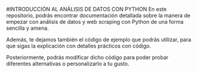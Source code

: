 #INTRODUCCIÓN AL ANÁLISIS DE DATOS CON PYTHON
En este repositorio, podrás encontrar documentación detallada sobre la manera de empezar con análisis de datos y web scraping con Python de una forma sencilla y amena. 

Además, te dejamos también el código de ejemplo que podrás utilizar, para que sigas la explicación con detalles prácticos con código. 

Posteriormente, podrás modificar dicho código para poder probar diferentes alternativas o personalizarlo a tu gusto.
